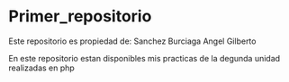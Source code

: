 # Primer_repositorio
Este repositorio es propiedad de: Sanchez Burciaga Angel Gilberto 

En este repositorio estan disponibles mis practicas de la degunda unidad  realizadas en php
